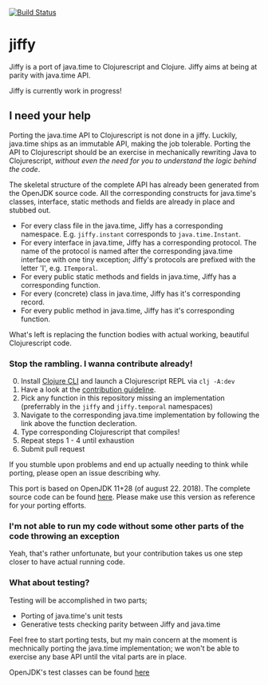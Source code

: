 [![Build Status](https://travis-ci.org/andersfurseth/jiffy.svg?branch=master)](https://travis-ci.org/andersfurseth/jiffy)

# jiffy

Jiffy is a port of java.time to Clojurescript and Clojure. Jiffy aims at being at parity with java.time API.

Jiffy is currently work in progress!

## I need your help

Porting the java.time API to Clojurescript is not done in a jiffy. Luckily, java.time ships as an
immutable API, making the job tolerable. Porting the API to Clojurescript should be an exercise in mechanically
rewriting Java to Clojurescript, _without even the need for you to understand the logic behind the code_.

The skeletal structure of the complete API has already been generated from the OpenJDK source code. All the corresponding
constructs for java.time's classes, interface, static methods and fields are already in place and stubbed out.

* For every class file in the java.time, Jiffy has a corresponding namespace. E.g. `jiffy.instant` corresponds to `java.time.Instant`.
* For every interface in java.time, Jiffy has a corresponding protocol. The name of the protocol is named after the corresponding
java.time interface with one tiny exception; Jiffy's protocols are prefixed with the letter 'I', e.g. `ITemporal`.
* For every public static methods and fields in java.time, Jiffy has a corresponding function.
* For every (concrete) class in java.time, Jiffy has it's corresponding record.
* For every public method in java.time, Jiffy has it's corresponding function.

What's left is replacing the function bodies with actual working, beautiful Clojurescript code.

### Stop the rambling. I wanna contribute already!

0. Install [Clojure CLI](https://clojure.org/guides/getting_started) and launch a Clojurescript REPL via `clj -A:dev`
1. Have a look at the [contribution guideline](CONTRIBUTING.md).
2. Pick any function in this repository missing an implementation (preferrably in the `jiffy` and `jiffy.temporal` namespaces)
3. Navigate to the corresponding java.time implementation by following the link above the function decleration.
4. Type corresponding Clojurescript that compiles!
5. Repeat steps 1 - 4 until exhaustion
6. Submit pull request

If you stumble upon problems and end up actually needing to think while porting, please open an issue describing why.

This port is based on OpenJDK 11+28 (of august 22. 2018). The complete source code can be found [here](https://github.com/unofficial-openjdk/openjdk/tree/cec6bec2602578530214b2ce2845a863da563c3d/src/java.base/share/classes/java/time).
Please make use this version as reference for your porting efforts.

### I'm not able to run my code without some other parts of the code throwing an exception

Yeah, that's rather unfortunate, but your contribution takes us one step closer to have actual running code.

### What about testing?

Testing will be accomplished in two parts;

* Porting of java.time's unit tests
* Generative tests checking parity between Jiffy and java.time

Feel free to start porting tests, but my main concern at the moment is mechnically porting the java.time implementation; we won't
be able to exercise any base API until the vital parts are in place.

OpenJDK's test classes can be found [here](https://github.com/unofficial-openjdk/openjdk/tree/cec6bec2602578530214b2ce2845a863da563c3d/test/jdk/java/time)
